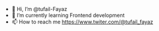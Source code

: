 - 👋 Hi, I’m @tufail-Fayaz
- 🌱 I’m currently learning Frontend development
- 📫 How to reach me https://www.twiter.com/@tufail_fayaz


